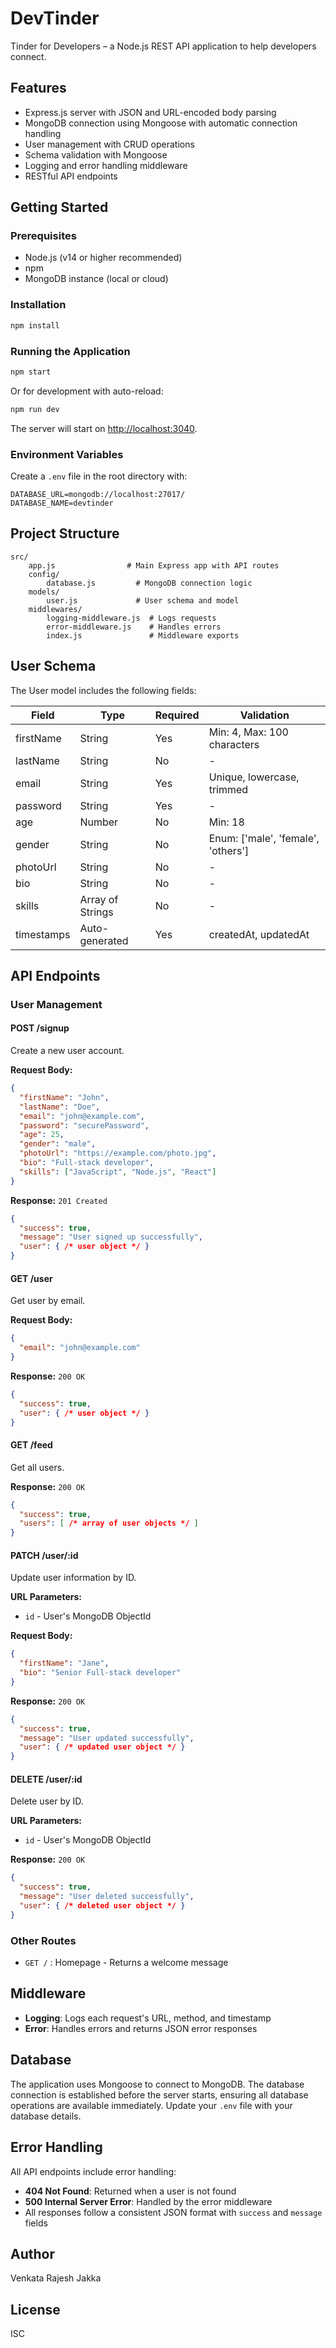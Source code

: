 # DevTinder

Tinder for Developers – a Node.js REST API application to help developers connect.

## Features

- Express.js server with JSON and URL-encoded body parsing
- MongoDB connection using Mongoose with automatic connection handling
- User management with CRUD operations
- Schema validation with Mongoose
- Logging and error handling middleware
- RESTful API endpoints

## Getting Started

### Prerequisites

- Node.js (v14 or higher recommended)
- npm
- MongoDB instance (local or cloud)

### Installation

```bash
npm install
```

### Running the Application

```bash
npm start
```

Or for development with auto-reload:

```bash
npm run dev
```

The server will start on [http://localhost:3040](http://localhost:3040).

### Environment Variables

Create a `.env` file in the root directory with:

```
DATABASE_URL=mongodb://localhost:27017/
DATABASE_NAME=devtinder
```

## Project Structure

```
src/
	app.js                # Main Express app with API routes
	config/
		database.js         # MongoDB connection logic
	models/
		user.js             # User schema and model
	middlewares/
		logging-middleware.js  # Logs requests
		error-middleware.js    # Handles errors
		index.js               # Middleware exports
```

## User Schema

The User model includes the following fields:

| Field | Type | Required | Validation |
|-------|------|----------|------------|
| firstName | String | Yes | Min: 4, Max: 100 characters |
| lastName | String | No | - |
| email | String | Yes | Unique, lowercase, trimmed |
| password | String | Yes | - |
| age | Number | No | Min: 18 |
| gender | String | No | Enum: ['male', 'female', 'others'] |
| photoUrl | String | No | - |
| bio | String | No | - |
| skills | Array of Strings | No | - |
| timestamps | Auto-generated | Yes | createdAt, updatedAt |

## API Endpoints

### User Management

#### POST /signup
Create a new user account.

**Request Body:**
```json
{
  "firstName": "John",
  "lastName": "Doe",
  "email": "john@example.com",
  "password": "securePassword",
  "age": 25,
  "gender": "male",
  "photoUrl": "https://example.com/photo.jpg",
  "bio": "Full-stack developer",
  "skills": ["JavaScript", "Node.js", "React"]
}
```

**Response:** `201 Created`
```json
{
  "success": true,
  "message": "User signed up successfully",
  "user": { /* user object */ }
}
```

#### GET /user
Get user by email.

**Request Body:**
```json
{
  "email": "john@example.com"
}
```

**Response:** `200 OK`
```json
{
  "success": true,
  "user": { /* user object */ }
}
```

#### GET /feed
Get all users.

**Response:** `200 OK`
```json
{
  "success": true,
  "users": [ /* array of user objects */ ]
}
```

#### PATCH /user/:id
Update user information by ID.

**URL Parameters:**
- `id` - User's MongoDB ObjectId

**Request Body:**
```json
{
  "firstName": "Jane",
  "bio": "Senior Full-stack developer"
}
```

**Response:** `200 OK`
```json
{
  "success": true,
  "message": "User updated successfully",
  "user": { /* updated user object */ }
}
```

#### DELETE /user/:id
Delete user by ID.

**URL Parameters:**
- `id` - User's MongoDB ObjectId

**Response:** `200 OK`
```json
{
  "success": true,
  "message": "User deleted successfully",
  "user": { /* deleted user object */ }
}
```

### Other Routes

- `GET /` : Homepage - Returns a welcome message

## Middleware

- **Logging**: Logs each request's URL, method, and timestamp
- **Error**: Handles errors and returns JSON error responses

## Database

The application uses Mongoose to connect to MongoDB. The database connection is established before the server starts, ensuring all database operations are available immediately. Update your `.env` file with your database details.

## Error Handling

All API endpoints include error handling:
- **404 Not Found**: Returned when a user is not found
- **500 Internal Server Error**: Handled by the error middleware
- All responses follow a consistent JSON format with `success` and `message` fields

## Author

Venkata Rajesh Jakka

## License

ISC
